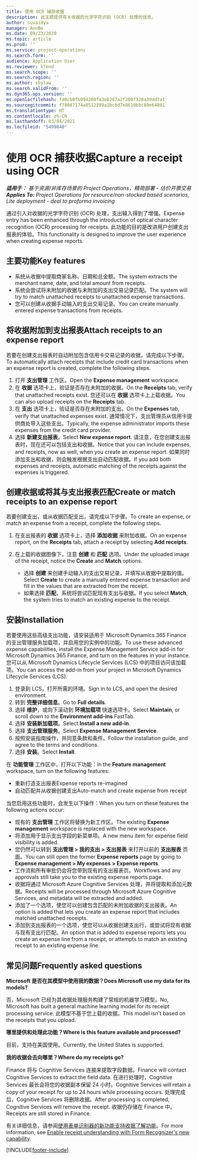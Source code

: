 ```yaml
---
title: 使用 OCR 捕获收据
description: 此主题提供有关收据的光学字符识别 (OCR) 处理的信息。
author: suvaidya
manager: AnnBe
ms.date: 09/23/2020
ms.topic: article
ms.prod: ''
ms.service: project-operations
ms.search.form: ''
audience: Application User
ms.reviewer: kfend
ms.search.scope: ''
ms.search.region: ''
ms.author: shylaw
ms.search.validFrom: ''
ms.dyn365.ops.version: ''
ms.openlocfilehash: fd0cb0fb094260fa3e82d7a2f200f328a39dd7a1
ms.sourcegitcommit: f78087174a8512199a1bcbd7e8610bbc80e64801
ms.translationtype: HT
ms.contentlocale: zh-CN
ms.lasthandoff: 03/04/2021
ms.locfileid: "5499840"
---
```

# <a name="capture-a-receipt-using-ocr"></a><span data-ttu-id="873a0-103">使用 OCR 捕获收据</span><span class="sxs-lookup"><span data-stu-id="873a0-103">Capture a receipt using OCR</span></span>

<span data-ttu-id="873a0-104">_**适用于：** 基于资源/非库存场景的 Project Operations，精简部署 - 估价开票交易_</span><span class="sxs-lookup"><span data-stu-id="873a0-104">_**Applies To:** Project Operations for resource/non-stocked based scenarios, Lite deployment - deal to proforma invoicing_</span></span>

<span data-ttu-id="873a0-105">通过引入对收据的光学字符识别 (OCR) 处理，支出输入得到了增强。</span><span class="sxs-lookup"><span data-stu-id="873a0-105">Expense entry has been enhanced through the introduction of optical character recognition (OCR) processing for receipts.</span></span> <span data-ttu-id="873a0-106">此功能的目的是改进用户创建支出报表的体验。</span><span class="sxs-lookup"><span data-stu-id="873a0-106">This functionality is designed to improve the user experience when creating expense reports.</span></span>

## <a name="key-features"></a><span data-ttu-id="873a0-107">主要功能</span><span class="sxs-lookup"><span data-stu-id="873a0-107">Key features</span></span>

- <span data-ttu-id="873a0-108">系统从收据中提取商家名称、日期和总金额。</span><span class="sxs-lookup"><span data-stu-id="873a0-108">The system extracts the merchant name, date, and total amount from receipts.</span></span>
- <span data-ttu-id="873a0-109">系统会尝试将未附加的收据与未附加的支出交易记录匹配。</span><span class="sxs-lookup"><span data-stu-id="873a0-109">The system will try to match unattached receipts to unattached expense transactions.</span></span>
- <span data-ttu-id="873a0-110">您可以创建从收据手动输入的支出交易记录。</span><span class="sxs-lookup"><span data-stu-id="873a0-110">You can create manually entered expense transactions from receipts.</span></span>

## <a name="attach-receipts-to-an-expense-report"></a><span data-ttu-id="873a0-111">将收据附加到支出报表</span><span class="sxs-lookup"><span data-stu-id="873a0-111">Attach receipts to an expense report</span></span>

<span data-ttu-id="873a0-112">若要在创建支出报表时自动附加包含信用卡交易记录的收据，请完成以下步骤。</span><span class="sxs-lookup"><span data-stu-id="873a0-112">To automatically attach receipts that include credit card transactions when an expense report is created, complete the following steps.</span></span>

  1. <span data-ttu-id="873a0-113">打开 **支出管理** 工作区。</span><span class="sxs-lookup"><span data-stu-id="873a0-113">Open the **Expense management** workspace.</span></span>
  2. <span data-ttu-id="873a0-114">在 **收据** 选项卡上，验证是否存在未附加的收据。</span><span class="sxs-lookup"><span data-stu-id="873a0-114">On the **Receipts** tab, verify that unattached receipts exist.</span></span> <span data-ttu-id="873a0-115">您还可以在 **收据** 选项卡上上载收据。</span><span class="sxs-lookup"><span data-stu-id="873a0-115">You can also upload receipts on the **Receipts** tab.</span></span>
  3. <span data-ttu-id="873a0-116">在 **支出** 选项卡上，验证是否存在未附加的支出。</span><span class="sxs-lookup"><span data-stu-id="873a0-116">On the **Expenses** tab, verify that unattached expenses exist.</span></span> <span data-ttu-id="873a0-117">通常情况下，支出管理员从信用卡提供商处导入这些支出。</span><span class="sxs-lookup"><span data-stu-id="873a0-117">Typically, the expense administrator imports these expenses from the credit card provider.</span></span>
  4. <span data-ttu-id="873a0-118">选择 **新建支出报表**。</span><span class="sxs-lookup"><span data-stu-id="873a0-118">Select **New expense report**.</span></span> <span data-ttu-id="873a0-119">请注意，在您创建支出报表时，现在还可以包括支出和收据。</span><span class="sxs-lookup"><span data-stu-id="873a0-119">Notice that you can include expenses, and receipts, now as well, when you create an expense report.</span></span> <span data-ttu-id="873a0-120">如果同时添加支出和收据，则会触发根据支出自动匹配收据。</span><span class="sxs-lookup"><span data-stu-id="873a0-120">If you add both expenses and receipts, automatic matching of the receipts against the expenses is triggered.</span></span>

## <a name="create-or-match-receipts-to-an-expense-report"></a><span data-ttu-id="873a0-121">创建收据或将其与支出报表匹配</span><span class="sxs-lookup"><span data-stu-id="873a0-121">Create or match receipts to an expense report</span></span>
<span data-ttu-id="873a0-122">若要创建支出，或从收据匹配支出，请完成以下步骤。</span><span class="sxs-lookup"><span data-stu-id="873a0-122">To create an expense, or match an expense from a receipt, complete the following steps.</span></span>

  1. <span data-ttu-id="873a0-123">在支出报表的 **收据** 选项卡上，选择 **添加收据** 来附加收据。</span><span class="sxs-lookup"><span data-stu-id="873a0-123">On an expense report, on the **Receipts** tab, attach a receipt by selecting **Add receipts**.</span></span>
  2. <span data-ttu-id="873a0-124">在上载的收据图像下，注意 **创建** 和 **匹配** 选项。</span><span class="sxs-lookup"><span data-stu-id="873a0-124">Under the uploaded image of the receipt, notice the **Create** and **Match** options.</span></span>

      - <span data-ttu-id="873a0-125">选择 **创建** 来创建手动输入的支出交易记录，并填写从收据中提取的值。</span><span class="sxs-lookup"><span data-stu-id="873a0-125">Select **Create** to create a manually entered expense transaction and fill in the values that are extracted from the receipt.</span></span>
      - <span data-ttu-id="873a0-126">如果选择 **匹配**，系统将尝试匹配现有支出与收据。</span><span class="sxs-lookup"><span data-stu-id="873a0-126">If you select **Match**, the system tries to match an existing expense to the receipt.</span></span>

## <a name="installation"></a><span data-ttu-id="873a0-127">安装</span><span class="sxs-lookup"><span data-stu-id="873a0-127">Installation</span></span>

<span data-ttu-id="873a0-128">若要使用这些高级支出功能，请安装适用于 Microsoft Dynamics 365 Finance 的支出管理服务加载项，并启用您的实例中的功能。</span><span class="sxs-lookup"><span data-stu-id="873a0-128">To use these advanced expense capabilities, install the Expense Management Service add-in for Microsoft Dynamics 365 Finance, and turn on the features in your instance.</span></span> <span data-ttu-id="873a0-129">您可以从 Microsoft Dynamics Lifecycle Services (LCS) 中的项目访问该加载项。</span><span class="sxs-lookup"><span data-stu-id="873a0-129">You can access the add-in from your project in Microsoft Dynamics Lifecycle Services (LCS).</span></span>

1. <span data-ttu-id="873a0-130">登录到 LCS，打开所需的环境。</span><span class="sxs-lookup"><span data-stu-id="873a0-130">Sign in to LCS, and open the desired environment.</span></span>
2. <span data-ttu-id="873a0-131">转到 **完整详细信息**。</span><span class="sxs-lookup"><span data-stu-id="873a0-131">Go to **Full details**.</span></span>
3. <span data-ttu-id="873a0-132">选择 **维护**，或向下滚动到 **环境加载项** 快速选项卡。</span><span class="sxs-lookup"><span data-stu-id="873a0-132">Select **Maintain**, or scroll down to the **Environment add-ins** FastTab.</span></span>
4. <span data-ttu-id="873a0-133">选择 **安装新加载项**。</span><span class="sxs-lookup"><span data-stu-id="873a0-133">Select **Install a new add-in**.</span></span>
5. <span data-ttu-id="873a0-134">选择 **支出管理服务**。</span><span class="sxs-lookup"><span data-stu-id="873a0-134">Select **Expense Management Service**.</span></span>
6. <span data-ttu-id="873a0-135">按照安装指南操作，并同意条款和条件。</span><span class="sxs-lookup"><span data-stu-id="873a0-135">Follow the installation guide, and agree to the terms and conditions.</span></span>
7. <span data-ttu-id="873a0-136">选择 **安装**。</span><span class="sxs-lookup"><span data-stu-id="873a0-136">Select **Install**.</span></span>

<span data-ttu-id="873a0-137">在 **功能管理** 工作区中，打开以下功能：</span><span class="sxs-lookup"><span data-stu-id="873a0-137">In the **Feature management** workspace, turn on the following features:</span></span>

- <span data-ttu-id="873a0-138">重新打造支出报表</span><span class="sxs-lookup"><span data-stu-id="873a0-138">Expense reports re-imagined</span></span>
- <span data-ttu-id="873a0-139">自动匹配并从收据创建支出</span><span class="sxs-lookup"><span data-stu-id="873a0-139">Auto-match and create expense from receipt</span></span>

<span data-ttu-id="873a0-140">当您启用这些功能时，会发生以下操作：</span><span class="sxs-lookup"><span data-stu-id="873a0-140">When you turn on these features the following actions occur:</span></span>

- <span data-ttu-id="873a0-141">现有的 **支出管理** 工作区将替换为新工作区。</span><span class="sxs-lookup"><span data-stu-id="873a0-141">The existing **Expense management** workspace is replaced with the new workspace.</span></span>
- <span data-ttu-id="873a0-142">将添加用于显示支出字段的新菜单项。</span><span class="sxs-lookup"><span data-stu-id="873a0-142">A new menu item for expense field visibility is added.</span></span>
- <span data-ttu-id="873a0-143">您仍然可以转到 **支出管理 > 我的支出 > 支出报表** 来打开以前的 **支出报表** 页面。</span><span class="sxs-lookup"><span data-stu-id="873a0-143">You can still open the former **Expense reports** page by going to **Expense management > My expenses > Expense reports**.</span></span>
- <span data-ttu-id="873a0-144">工作流和所有审批仍会将您带到现有的支出报表页。</span><span class="sxs-lookup"><span data-stu-id="873a0-144">Workflows and any approvals still take you to the existing expense reports page.</span></span>
- <span data-ttu-id="873a0-145">收据将通过 Microsoft Azure Cognitive Services 处理，并将提取和添加元数据。</span><span class="sxs-lookup"><span data-stu-id="873a0-145">Receipts will be processed through Microsoft Azure Cognitive Services, and metadata will be extracted and added.</span></span>
- <span data-ttu-id="873a0-146">添加了一个选项，使您可以创建包含匹配的未附加收据的支出报表。</span><span class="sxs-lookup"><span data-stu-id="873a0-146">An option is added that lets you create an expense report that includes matched unattached receipts.</span></span>
- <span data-ttu-id="873a0-147">添加到支出报表的一个选项，使您可以从收据创建支出行，或尝试将现有收据与现有支出行匹配。</span><span class="sxs-lookup"><span data-stu-id="873a0-147">An option that is added to expense reports lets you create an expense line from a receipt, or attempts to match an existing receipt to an existing expense line.</span></span>

## <a name="frequently-asked-questions"></a><span data-ttu-id="873a0-148">常见问题</span><span class="sxs-lookup"><span data-stu-id="873a0-148">Frequently asked questions</span></span>

<span data-ttu-id="873a0-149">**Microsoft 是否在其模型中使用我的数据？**</span><span class="sxs-lookup"><span data-stu-id="873a0-149">**Does Microsoft use my data for its models?**</span></span>

<span data-ttu-id="873a0-150">否，Microsoft 已经为其收据处理服务构建了常规的机器学习模型。</span><span class="sxs-lookup"><span data-stu-id="873a0-150">No, Microsoft has built a general machine learning model for its receipt processing service.</span></span> <span data-ttu-id="873a0-151">此模型不基于您上载的收据。</span><span class="sxs-lookup"><span data-stu-id="873a0-151">This model isn't based on the receipts that you upload.</span></span>

<span data-ttu-id="873a0-152">**哪里提供和处理此功能？**</span><span class="sxs-lookup"><span data-stu-id="873a0-152">**Where is this feature available and processed?**</span></span>

<span data-ttu-id="873a0-153">目前，支持在美国使用。</span><span class="sxs-lookup"><span data-stu-id="873a0-153">Currently, the United States is supported.</span></span>

<span data-ttu-id="873a0-154">**我的收据会去向哪里？**</span><span class="sxs-lookup"><span data-stu-id="873a0-154">**Where do my receipts go?**</span></span>

<span data-ttu-id="873a0-155">Finance 将与 Cognitive Services 连接来提取字段数据。</span><span class="sxs-lookup"><span data-stu-id="873a0-155">Finance will contact Cognitive Services to extract the field data.</span></span> <span data-ttu-id="873a0-156">在进行处理时，Cognitive Services 最长会将您的收据副本保留 24 小时。</span><span class="sxs-lookup"><span data-stu-id="873a0-156">Cognitive Services will retain a copy of your receipt for up to 24 hours while processing occurs.</span></span> <span data-ttu-id="873a0-157">处理完成后，Cognitive Services 将删除收据。</span><span class="sxs-lookup"><span data-stu-id="873a0-157">After processing is completed, Cognitive Services will remove the receipt.</span></span> <span data-ttu-id="873a0-158">收据仍存储在 Finance 中。</span><span class="sxs-lookup"><span data-stu-id="873a0-158">Receipts are still stored in Finance.</span></span>

<span data-ttu-id="873a0-159">有关详细信息，请参阅[使用表单识别器的新功能支持收据了解功能](https://azure.microsoft.com/blog/enable-receipt-understanding-with-form-recognizer-s-new-capability/)。</span><span class="sxs-lookup"><span data-stu-id="873a0-159">For more information, see [Enable receipt understanding with Form Recognizer's new capability](https://azure.microsoft.com/blog/enable-receipt-understanding-with-form-recognizer-s-new-capability/).</span></span>


[!INCLUDE[footer-include](../includes/footer-banner.md)]
